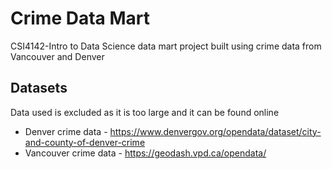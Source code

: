 # Crime Data Mart
CSI4142-Intro to Data Science data mart project built using crime data from Vancouver and Denver

## Datasets 
Data used is excluded as it is too large and it can be found online

- Denver crime data - https://www.denvergov.org/opendata/dataset/city-and-county-of-denver-crime
- Vancouver crime data -  https://geodash.vpd.ca/opendata/
